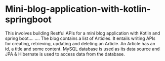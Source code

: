 # Mini-blog-application-with-kotlin-springboot
This involves building Restful APIs for a mini blog application with Kotlin and spring boot....   ....
The blog contains a list of Articles. It entails writing APIs for creating, retrieving, updating and deleting an Article.
An Article has an id, a title and some content.
MySQL database is used as its data source and JPA & Hibernate is used to access data from the database.

